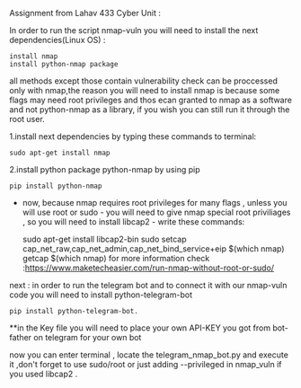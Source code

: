 Assignment from Lahav 433 Cyber Unit :

In order to run the script nmap-vuln you will need to install the next dependencies(Linux OS) :

    install nmap
    install python-nmap package

all methods except those contain vulnerability check can be proccessed only with nmap,the reason you will need to install nmap is because some flags may need root privileges and thos ecan granted to nmap as a software and not python-nmap as a library, if you wish you can still run it through the root user.



1.install next dependencies by typing these commands to terminal:

    sudo apt-get install nmap
    
2.install python package python-nmap by using pip

    pip install python-nmap



* now, because nmap requires root privileges for many flags , unless you will use root or sudo - you will need to give nmap special root priviliages , so you will need 
to install libcap2 - write these commands:

    sudo apt-get install libcap2-bin
    sudo setcap cap_net_raw,cap_net_admin,cap_net_bind_service+eip $(which nmap)
    getcap $(which nmap)
    for more information check :https://www.maketecheasier.com/run-nmap-without-root-or-sudo/

next : in order to run the telegram bot and to connect it with our nmap-vuln code you will need to install
python-telegram-bot

    pip install python-telegram-bot.
    
**in the Key file you will need to place your own API-KEY you got from bot-father on telegram for your own bot
    
now you can enter terminal , locate the telegram_nmap_bot.py and execute it ,don't forget to use sudo/root or just adding --privileged in nmap_vuln if you used libcap2 .